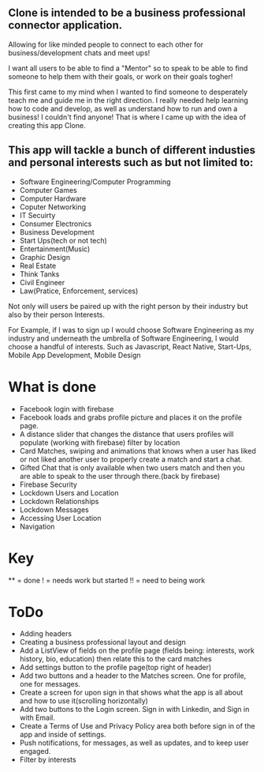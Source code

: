 ## Clone is intended to be a business professional connector application. 

Allowing for like minded people to connect to each other for business/development chats and meet ups!

I want all users to be able to find a "Mentor" so to speak to be able to find someone to help them with their goals, or work on their goals togher!

This first came to my mind when I wanted to find someone to desperately teach me and guide me in the right direction.
I really needed help learning how to code and develop, as well as understand how to run and own a business! 
I couldn't find anyone! That is where I came up with the idea of creating this app Clone.

## This app will tackle a bunch of different industies and personal interests such as but not limited to:

* Software Engineering/Computer Programming
* Computer Games
* Computer Hardware
* Coputer Networking
* IT Secuirty
* Consumer Electronics
* Business Development
* Start Ups(tech or not tech)
* Entertainment(Music)
* Graphic Design
* Real Estate
* Think Tanks
* Civil Engineer
* Law(Pratice, Enforcement, services)

Not only will users be paired up with the right person by their industry but also by their person Interests.

For Example, if I was to sign up I would choose Software Engineering as my industry and underneath the umbrella of Software Engineering, I would choose a handful of interests. Such as Javascript, React Native, Start-Ups, Mobile App Development, Mobile Design

# What is done

* Facebook login with firebase
* Facebook loads and grabs profile picture and places it on the profile page.
* A distance slider that changes the distance that users profiles will populate (working with firebase) filter by location
* Card Matches, swiping and animations that knows when a user has liked or not liked another user to properly create a match and start a chat.
* Gifted Chat that is only available when two users match and then you are able to speak to the user through there.(back by firebase)
* Firebase Security
* Lockdown Users and Location
* Lockdown Relationships
* Lockdown Messages
* Accessing User Location
* Navigation
# Key
** = done
! = needs work but started
!! = need to being work 

# ToDo

* Adding headers
* Creating a business professional layout and design 
* Add a ListView of fields on the profile page (fields being: interests, work history, bio, education) then relate this to the card matches
* Add settings button to the profile page(top right of header)
* Add two buttons and a header to the Matches screen. One for profile, one for messages.
* Create a screen for upon sign in that shows what the app is all about and how to use it(scrolling horizontally)
* Add two buttons to the Login screen. Sign in with Linkedin, and Sign in with Email.
* Create a Terms of Use and Privacy Policy area both before sign in of the app and inside of settings.
* Push notifications, for messages, as well as updates, and to keep user engaged.
* Filter by interests
